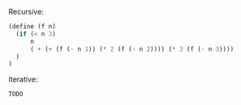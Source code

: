 Recursive:
```lisp
(define (f n)
  (if (< n 3)
      n
      ( + (+ (f (- n 1)) (* 2 (f (- n 2)))) (* 3 (f (- n 3))))
  )
)
```
Iterative:
```lisp
TODO
```
